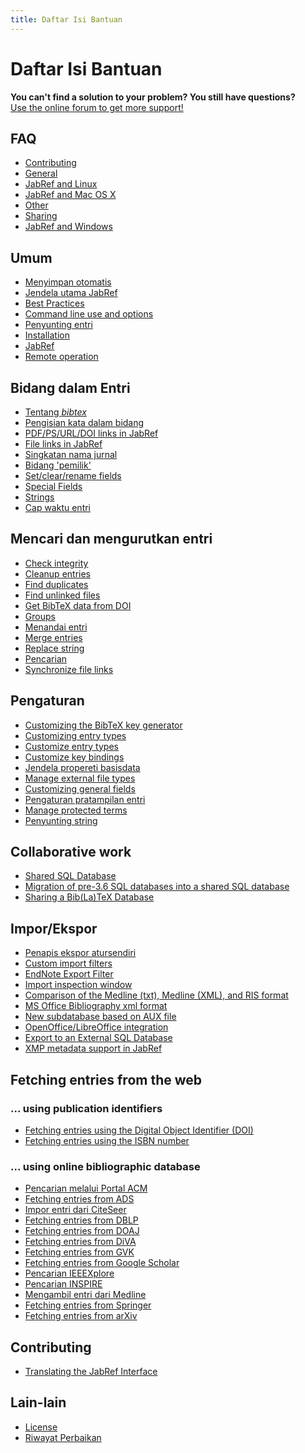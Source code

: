 ```yaml
---
title: Daftar Isi Bantuan
---
```


# Daftar Isi Bantuan

<div class="panel panel-info">
  <div class="panel-heading">
    <strong>You can't find a solution to your problem? You still have questions?</strong>
  </div>
  <div class="panel-body">
    <a class="btn btn-default" role="button" href="http://discourse.jabref.org">Use the online forum to get more support!</a>
  </div>
</div>


## FAQ
- [Contributing](/in/FAQcontributing)
- [General](/in/FAQgeneral)
- [JabRef and Linux](/in/FAQlinux)
- [JabRef and Mac OS X](/in/FAQosx)
- [Other](/in/FAQother)
- [Sharing](/in/FAQsharing)
- [JabRef and Windows](/in/FAQwindows)


## Umum
- [Menyimpan otomatis](/in/Autosave)
- [Jendela utama JabRef](/in/BaseFrame)
- [Best Practices](/in/BestPractices)
- [Command line use and options](/in/CommandLine)
- [Penyunting entri](/in/EntryEditor)
- [Installation](/in/Installation)
- [JabRef](/in/JabRef)
- [Remote operation](/in/Remote)


## Bidang dalam Entri
- [Tentang *bibtex*](/in/Bibtex)
- [Pengisian kata dalam bidang](/in/ContentSelector)
- [PDF/PS/URL/DOI links in JabRef](/in/ExternalFiles)
- [File links in JabRef](/in/FileLinks)
- [Singkatan nama jurnal](/in/JournalAbbreviations)
- [Bidang 'pemilik'](/in/Owner)
- [Set/clear/rename fields](/in/SetClearRenameFields)
- [Special Fields](/in/SpecialFields)
- [Strings](/in/Strings)
- [Cap waktu entri](/in/TimeStamp)


## Mencari dan mengurutkan entri
- [Check integrity](/in/CheckIntegrity)
- [Cleanup entries](/in/CleanupEntries)
- [Find duplicates](/in/FindDuplicates)
- [Find unlinked files](/in/FindUnlinkedFiles)
- [Get BibTeX data from DOI](/in/GetBibTeXDataFromDOI)
- [Groups](/in/Groups)
- [Menandai entri](/in/Marking)
- [Merge entries](/in/MergeEntries)
- [Replace string](/in/ReplaceString)
- [Pencarian](/in/Search)
- [Synchronize file links](/in/SynchroFileLinks)


## Pengaturan
- [Customizing the BibTeX key generator](/in/BibtexKeyPatterns)
- [Customizing entry types](/in/CustomEntries)
- [Customize entry types](/in/CustomEntryTypes)
- [Customize key bindings](/in/CustomKeyBindings)
- [Jendela propereti basisdata](/in/DatabaseProperties)
- [Manage external file types](/in/ExternalFileTypes)
- [Customizing general fields](/in/GeneralFields)
- [Pengaturan pratampilan entri](/in/Preview)
- [Manage protected terms](/in/ProtectedTerms)
- [Penyunting string](/in/StringEditor)


## Collaborative work
- [Shared SQL Database](/in/SQLDatabase)
- [Migration of pre-3.6 SQL databases into a shared SQL database](/in/SQLDatabaseMigration)
- [Sharing a Bib(La)TeX Database](/in/SharedBibFile)


## Impor/Ekspor
- [Penapis ekspor atursendiri](/in/CustomExports)
- [Custom import filters](/in/CustomImports)
- [EndNote Export Filter](/in/EndNoteFilters)
- [Import inspection window](/in/ImportInspectionDialog)
- [Comparison of the Medline (txt), Medline (XML), and RIS format](/in/MedlineRIS)
- [MS Office Bibliography xml format](/in/MsOfficeBibFieldMapping)
- [New subdatabase based on AUX file](/in/NewBasedOnAux)
- [OpenOffice/LibreOffice integration](/in/OpenOfficeIntegration)
- [Export to an External SQL Database](/in/SQLExport)
- [XMP metadata support in JabRef](/in/XMP)


## Fetching entries from the web


### ... using publication identifiers
- [Fetching entries using the Digital Object Identifier (DOI)](/in/DOItoBibTeX)
- [Fetching entries using the ISBN number](/in/ISBNtoBibTeX)


### ... using online bibliographic database
- [Pencarian melalui Portal ACM](/in/ACMPortal)
- [Fetching entries from ADS](/in/ADS)
- [Impor entri dari CiteSeer](/in/CiteSeer)
- [Fetching entries from DBLP](/in/DBLP)
- [Fetching entries from DOAJ](/in/DOAJ)
- [Fetching entries from DiVA](/in/DiVAtoBibTeX)
- [Fetching entries from GVK](/in/GVK)
- [Fetching entries from Google Scholar](/in/GoogleScholar)
- [Pencarian IEEEXplore](/in/IEEEXplore)
- [Pencarian INSPIRE](/in/INSPIRE)
- [Mengambil entri dari Medline](/in/Medline)
- [Fetching entries from Springer](/in/Springer)
- [Fetching entries from arXiv](/in/arXiv)



## Contributing
- [Translating the JabRef Interface](/in/TranslatingGUI)


## Lain-lain
- [License](/in/License)
- [Riwayat Perbaikan](/in/RevisionHistory)


